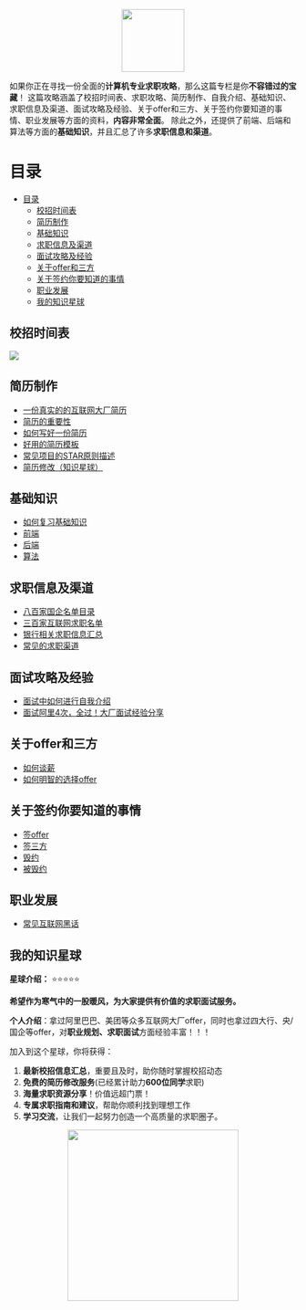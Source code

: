 <div align="center">
    <p>
        <a href="https://github.com/wuyoueeee/CS_Job_Guide" target="_blank">
            <img src="https://cs-job-guide.oss-cn-beijing.aliyuncs.com/image/%E5%A4%B4%E5%83%8F.jpg" width="110" />
        </a>
    </p>
</div>

如果你正在寻找一份全面的**计算机专业求职攻略**，那么这篇专栏是你**不容错过的宝藏**！
这篇攻略涵盖了校招时间表、求职攻略、简历制作、自我介绍、基础知识、求职信息及渠道、面试攻略及经验、关于offer和三方、关于签约你要知道的事情、职业发展等方面的资料，**内容非常全面**。
除此之外，还提供了前端、后端和算法等方面的**基础知识**，并且汇总了许多**求职信息和渠道**。

# 目录
- [目录](#目录)
  - [校招时间表](#校招时间表)
  - [简历制作](#简历制作)
  - [基础知识](#基础知识)
  - [求职信息及渠道](#求职信息及渠道)
  - [面试攻略及经验](#面试攻略及经验)
  - [关于offer和三方](#关于offer和三方)
  - [关于签约你要知道的事情](#关于签约你要知道的事情)
  - [职业发展](#职业发展)
  - [我的知识星球](#我的知识星球)


<a name="Scheduled"></a>

## 校招时间表
![](https://cs-job-guide.oss-cn-beijing.aliyuncs.com/image/%E6%97%B6%E9%97%B4%E8%BD%B4.png)

<a name="resume"></a>

## 简历制作
- [一份真实的的互联网大厂简历](https://github.com/wuyoueeee/CS_Job_Guide/blob/master/docs/todo.md) 
- [简历的重要性](https://github.com/wuyoueeee/CS_Job_Guide/blob/master/docs/%E7%AE%80%E5%8E%86/%E7%AE%80%E5%8E%86%E7%9A%84%E9%87%8D%E8%A6%81%E6%80%A7.md) 
- [如何写好一份简历](https://github.com/wuyoueeee/CS_Job_Guide/blob/master/docs/%E7%AE%80%E5%8E%86/%E5%A6%82%E4%BD%95%E5%86%99%E5%A5%BD%E4%B8%80%E4%BB%BD%E7%AE%80%E5%8E%86.md)
- [好用的简历模板](https://github.com/wuyoueeee/CS_Job_Guide/blob/master/docs/todo.md)
- [常见项目的STAR原则描述](https://github.com/wuyoueeee/CS_Job_Guide/blob/master/docs/STAR%E5%8E%9F%E5%88%99.md)
- [简历修改（知识星球）](https://github.com/wuyoueeee/CS_Job_Guide/blob/master/docs/%E7%AE%80%E5%8E%86/%E7%AE%80%E5%8E%86%E4%BF%AE%E6%94%B9%E6%9C%8D%E5%8A%A1.md)

<a name="basicKnowledge"></a>

## 基础知识
- [如何复习基础知识](https://github.com/wuyoueeee/CS_Job_Guide/blob/master/docs/%E5%A6%82%E4%BD%95%E5%A4%8D%E4%B9%A0%E5%9F%BA%E7%A1%80%E7%9F%A5%E8%AF%86.md)
- [前端](https://github.com/wuyoueeee/CS_Job_Guide/blob/master/docs/todo.md)
- [后端](https://github.com/wuyoueeee/CS_Job_Guide/blob/master/docs/todo.md)
- [算法](https://github.com/wuyoueeee/CS_Job_Guide/blob/master/docs/todo.md)

<a name="information"></a>

## 求职信息及渠道

- [八百家国企名单目录](https://t.zsxq.com/0dhNKXNU8)
- [三百家互联网求职名单](https://t.zsxq.com/0dPXh5iHm)
- [银行相关求职信息汇总](https://github.com/wuyoueeee/CS_Job_Guide/blob/master/docs/todo.md)
- [常见的求职渠道](https://github.com/wuyoueeee/CS_Job_Guide/blob/master/docs/todo.md)

<a name="interview"></a>

## 面试攻略及经验
- [面试中如何进行自我介绍](https://github.com/wuyoueeee/CS_Job_Guide/blob/master/docs/%E8%87%AA%E6%88%91%E4%BB%8B%E7%BB%8D.md)
- [面试阿里4次，全过！大厂面试经验分享](https://github.com/wuyoueeee/CS_Job_Guide/blob/master/docs/%E9%9D%A2%E8%AF%95%E9%98%BF%E9%87%8C4%E6%AC%A1%EF%BC%8C%E5%85%A8%E8%BF%87%EF%BC%81%E5%A4%A7%E5%8E%82%E9%9D%A2%E8%AF%95%E7%BB%8F%E9%AA%8C%E5%88%86%E4%BA%AB.md)

<a name="employmentContract"></a>

## 关于offer和三方
- [如何谈薪](https://github.com/wuyoueeee/CS_Job_Guide/blob/master/docs/todo.md)
- [如何明智的选择offer](https://github.com/wuyoueeee/CS_Job_Guide/blob/master/docs/%E5%A4%9A%E4%B8%AAoffer%E5%A6%82%E4%BD%95%E8%BF%9B%E8%A1%8C%E9%80%89%E6%8B%A9.md)

<a name="signing"></a>

## 关于签约你要知道的事情
- [签offer](https://github.com/wuyoueeee/CS_Job_Guide/blob/master/docs/todo.md)
- [签三方](https://github.com/wuyoueeee/CS_Job_Guide/blob/master/docs/todo.md)
- [毁约](https://github.com/wuyoueeee/CS_Job_Guide/blob/master/docs/todo.md)
- [被毁约](https://github.com/wuyoueeee/CS_Job_Guide/blob/master/docs/todo.md)

<a name="careerDevelopment"></a>

## 职业发展
- [常见互联网黑话](https://github.com/wuyoueeee/CS_Job_Guide/blob/master/docs/%E8%87%AA%E6%88%91%E4%BB%8B%E7%BB%8D.md)


<a name="zsxq"></a>

## 我的知识星球
**星球介绍：** ⭐⭐⭐⭐⭐

**希望作为寒气中的一股暖风，为大家提供有价值的求职面试服务。**

**个人介绍**：拿过阿里巴巴、美团等众多互联网大厂offer，同时也拿过四大行、央/国企等offer，对**职业规划、求职面试**方面经验丰富！！！

加入到这个星球，你将获得：
1. **最新校招信息汇总**，重要且及时，助你随时掌握校招动态
2. **免费的简历修改服务**(已经累计助力**600位同学**求职)
3. **海量求职资源分享**！价值远超门票！
4. **专属求职指南和建议**，帮助你顺利找到理想工作
5. **学习交流**，让我们一起努力创造一个高质量的求职圈子。

<div align="center">
    <p>
        <a href="https://github.com/wuyoueeee/CS_Job_Guide" target="_blank">
            <img src="https://cs-job-guide.oss-cn-beijing.aliyuncs.com/image/%E6%B5%B7%E6%8A%A5%20(2).png" width="300" />
        </a>
    </p>
</div>